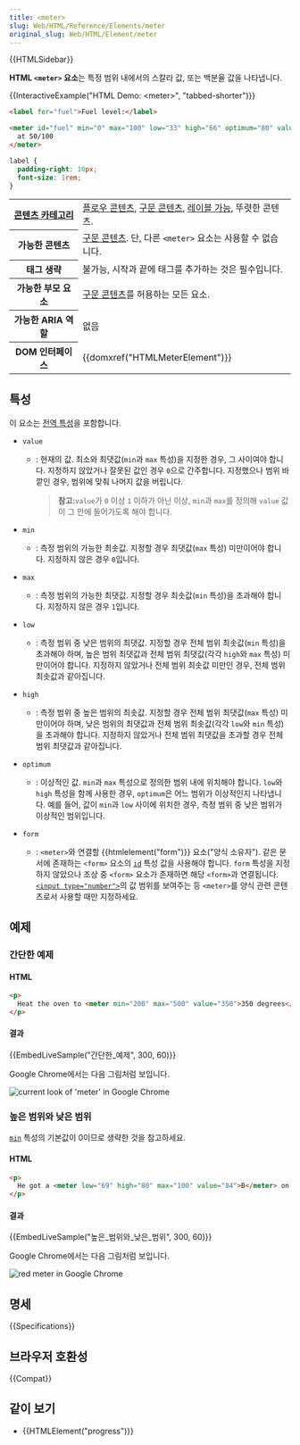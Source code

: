 ```yaml
---
title: <meter>
slug: Web/HTML/Reference/Elements/meter
original_slug: Web/HTML/Element/meter
---
```


{{HTMLSidebar}}

**HTML `<meter>` 요소**는 특정 범위 내에서의 스칼라 값, 또는 백분율 값을 나타냅니다.

{{InteractiveExample("HTML Demo: &lt;meter&gt;", "tabbed-shorter")}}

```html interactive-example
<label for="fuel">Fuel level:</label>

<meter id="fuel" min="0" max="100" low="33" high="66" optimum="80" value="50">
  at 50/100
</meter>
```

```css interactive-example
label {
  padding-right: 10px;
  font-size: 1rem;
}
```

<table class="properties">
  <tbody>
    <tr>
      <th scope="row">
        <a href="/ko/docs/Web/Guide/HTML/Content_categories">콘텐츠 카테고리</a>
      </th>
      <td>
        <a href="/ko/docs/Web/Guide/HTML/Content_categories#플로우_콘텐츠"
          >플로우 콘텐츠</a
        >,
        <a href="/ko/docs/Web/Guide/HTML/Content_categories#구문_콘텐츠"
          >구문 콘텐츠</a
        >,
        <a href="/ko/docs/Web/Guide/HTML/Content_categories#레이블_가능"
          >레이블 가능</a
        >, 뚜렷한 콘텐츠.
      </td>
    </tr>
    <tr>
      <th scope="row">가능한 콘텐츠</th>
      <td>
        <a href="/ko/docs/Web/Guide/HTML/Content_categories#구문_콘텐츠"
          >구문 콘텐츠</a
        >. 단, 다른 <code>&#x3C;meter></code> 요소는 사용할 수 없습니다.
      </td>
    </tr>
    <tr>
      <th scope="row">태그 생략</th>
      <td>불가능, 시작과 끝에 태그를 추가하는 것은 필수입니다.</td>
    </tr>
    <tr>
      <th scope="row">가능한 부모 요소</th>
      <td>
        <a href="/ko/docs/Web/Guide/HTML/Content_categories#구문_콘텐츠"
          >구문 콘텐츠</a
        >를 허용하는 모든 요소.
      </td>
    </tr>
    <tr>
      <th scope="row">가능한 ARIA 역할</th>
      <td>없음</td>
    </tr>
    <tr>
      <th scope="row">DOM 인터페이스</th>
      <td>{{domxref("HTMLMeterElement")}}</td>
    </tr>
  </tbody>
</table>

## 특성

이 요소는 [전역 특성](/ko/docs/Web/HTML/Reference/Global_attributes)을 포함합니다.

- `value`

  - : 현재의 값. 최소와 최댓값(`min`과 `max` 특성)을 지정한 경우, 그 사이여야 합니다. 지정하지 않았거나 잘못된 값인 경우 `0`으로 간주합니다. 지정했으나 범위 바깥인 경우, 범위에 맞춰 나머지 값을 버립니다.

    > **참고:**`value`가 `0` 이상 `1` 이하가 아닌 이상, `min`과 `max`를 정의해 `value` 값이 그 안에 들어가도록 해야 합니다.

- `min`
  - : 측정 범위의 가능한 최솟값. 지정할 경우 최댓값(`max` 특성) 미만이어야 합니다. 지정하지 않은 경우 `0`입니다.
- `max`
  - : 측정 범위의 가능한 최댓값. 지정할 경우 최솟값(`min` 특성)을 초과해야 합니다. 지정하지 않은 경우 `1`입니다.
- `low`
  - : 측정 범위 중 낮은 범위의 최댓값. 지정할 경우 전체 범위 최솟값(`min` 특성)을 초과해야 하며, 높은 범위 최댓값과 전체 범위 최댓값(각각 `high`와 `max` 특성) 미만이어야 합니다. 지정하지 않았거나 전체 범위 최솟값 미만인 경우, 전체 범위 최솟값과 같아집니다.
- `high`
  - : 측정 범위 중 높은 범위의 최솟값. 지정할 경우 전체 범위 최댓값(`max` 특성) 미만이어야 하며, 낮은 범위의 최댓값과 전체 범위 최솟값(각각 `low`와 `min` 특성)을 초과해야 합니다. 지정하지 않았거나 전체 범위 최댓값을 초과할 경우 전체 범위 최댓값과 같아집니다.
- `optimum`
  - : 이상적인 값. `min`과 `max` 특성으로 정의한 범위 내에 위치해야 합니다. `low`와 `high` 특성을 함께 사용한 경우, `optimum`은 어느 범위가 이상적인지 나타냅니다. 예를 들어, 값이 `min`과 `low` 사이에 위치한 경우, 측정 범위 중 낮은 범위가 이상적인 범위입니다.
- `form`
  - : `<meter>`와 연결할 {{htmlelement("form")}} 요소("양식 소유자"). 같은 문서에 존재하는 `<form>` 요소의 [`id`](/ko/docs/Web/HTML/Reference/Global_attributes#id) 특성 값을 사용해야 합니다. `form` 특성을 지정하지 않았으나 조상 중 `<form>` 요소가 존재하면 해당 `<form>`과 연결됩니다. [`<input type="number">`](/ko/docs/Web/HTML/Element/input/number)의 값 범위를 보여주는 등 `<meter>`를 양식 관련 콘텐츠로서 사용할 때만 지정하세요.

## 예제

### 간단한 예제

#### HTML

```html
<p>
  Heat the oven to <meter min="200" max="500" value="350">350 degrees</meter>.
</p>
```

#### 결과

{{EmbedLiveSample("간단한_예제", 300, 60)}}

Google Chrome에서는 다음 그림처럼 보입니다.

![current look of 'meter' in Google Chrome](screen_shot_2020-10-12_at_10.10.53_pm.png)

### 높은 범위와 낮은 범위

[`min`](#min) 특성의 기본값이 0이므로 생략한 것을 참고하세요.

#### HTML

```html
<p>
  He got a <meter low="69" high="80" max="100" value="84">B</meter> on the exam.
</p>
```

#### 결과

{{EmbedLiveSample("높은_범위와_낮은_범위", 300, 60)}}

Google Chrome에서는 다음 그림처럼 보입니다.

![red meter in Google Chrome](screen_shot_2020-10-12_at_10.11.52_pm.png)

## 명세

{{Specifications}}

## 브라우저 호환성

{{Compat}}

## 같이 보기

- {{HTMLElement("progress")}}
